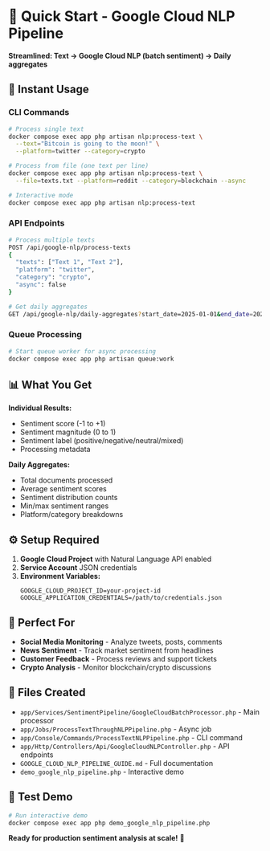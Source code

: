 # 🤖 Quick Start - Google Cloud NLP Pipeline

**Streamlined: Text → Google Cloud NLP (batch sentiment) → Daily aggregates**

## 🚀 Instant Usage

### CLI Commands
```bash
# Process single text
docker compose exec app php artisan nlp:process-text \
  --text="Bitcoin is going to the moon!" \
  --platform=twitter --category=crypto

# Process from file (one text per line)
docker compose exec app php artisan nlp:process-text \
  --file=texts.txt --platform=reddit --category=blockchain --async

# Interactive mode
docker compose exec app php artisan nlp:process-text
```

### API Endpoints
```bash
# Process multiple texts
POST /api/google-nlp/process-texts
{
  "texts": ["Text 1", "Text 2"],
  "platform": "twitter",
  "category": "crypto",
  "async": false
}

# Get daily aggregates
GET /api/google-nlp/daily-aggregates?start_date=2025-01-01&end_date=2025-01-31
```

### Queue Processing
```bash
# Start queue worker for async processing
docker compose exec app php artisan queue:work
```

## 📊 What You Get

**Individual Results:**
- Sentiment score (-1 to +1)
- Sentiment magnitude (0 to 1) 
- Sentiment label (positive/negative/neutral/mixed)
- Processing metadata

**Daily Aggregates:**
- Total documents processed
- Average sentiment scores
- Sentiment distribution counts
- Min/max sentiment ranges
- Platform/category breakdowns

## ⚙️ Setup Required

1. **Google Cloud Project** with Natural Language API enabled
2. **Service Account** JSON credentials
3. **Environment Variables:**
   ```env
   GOOGLE_CLOUD_PROJECT_ID=your-project-id
   GOOGLE_APPLICATION_CREDENTIALS=/path/to/credentials.json
   ```

## 🎯 Perfect For

- **Social Media Monitoring** - Analyze tweets, posts, comments
- **News Sentiment** - Track market sentiment from headlines
- **Customer Feedback** - Process reviews and support tickets
- **Crypto Analysis** - Monitor blockchain/crypto discussions

## 📁 Files Created

- `app/Services/SentimentPipeline/GoogleCloudBatchProcessor.php` - Main processor
- `app/Jobs/ProcessTextThroughNLPPipeline.php` - Async job
- `app/Console/Commands/ProcessTextNLPPipeline.php` - CLI command
- `app/Http/Controllers/Api/GoogleCloudNLPController.php` - API endpoints
- `GOOGLE_CLOUD_NLP_PIPELINE_GUIDE.md` - Full documentation
- `demo_google_nlp_pipeline.php` - Interactive demo

## 🧪 Test Demo

```bash
# Run interactive demo
docker compose exec app php demo_google_nlp_pipeline.php
```

**Ready for production sentiment analysis at scale!** 🚀